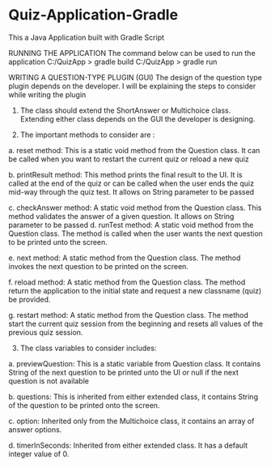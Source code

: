# Quiz-Application-Gradle
This a Java Application built with Gradle Script

RUNNING THE APPLICATION
The command below can be used to run the application
C:/QuizApp > gradle build
C:/QuizApp > gradle run

WRITING A QUESTION-TYPE PLUGIN (GUI)
The design of the question type plugin depends on the developer. I will be explaining the steps to consider while writing the plugin

1. The class should extend the ShortAnswer or Multichoice class. Extending either class depends on the GUI the developer is designing.

2. The important methods to consider are :

a. reset method: This is a static void method from the Question class. It can be called when you want to restart the current quiz or reload a new quiz

b. printResult method: This method prints the final result to the UI. It is called at the end of the quiz or can be called when the user ends the quiz mid-way through the quiz test. It allows on String parameter to be passed

c. checkAnswer method: A static void method from the Question class. This method validates the answer of a given question. It allows on String parameter to be passed
d. runTest method: A static void method from the Question class. The method is called when the user wants the next question to be printed unto the screen.

e. next method: A static method from the Question class. The method invokes the next question to be printed on the screen.

f. reload method: A static method from the Question class. The method return the application to the initial state and request a new classname (quiz) be provided.

g. restart method: A static method from the Question class. The method start the current quiz session from the beginning and resets all values of the previous quiz session.

3. The class variables to consider includes:

a. previewQuestion: This is a static variable from Question class. It contains String of the next question to be printed unto the UI or null if the next question is not available

b. questions: This is inherited from either extended class, it contains String of the question to be printed onto the screen.

c. option: Inherited only from the Multichoice class, it contains an array of answer options.

d. timerInSeconds: Inherited from either extended class. It has a default integer value of 0.